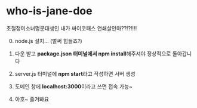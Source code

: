 # who-is-jane-doe
초절정미소녀명문대생인 내가 싸이코패스 연쇄살인마??!?!!!!

0. node.js 설치... (벌써 힘들죠?)

1. 다운 받고 **package.json 터미널에서 npm install**해주셔야 정상적으로 돌아갑니다

2. server.js 터미널에 **npm start**라고 작성하면 서버 생성

3. 도메인 창에 **localhost:3000**이라고 쓰면 접속 가능~

4. 야호~ 즐겨봐요
